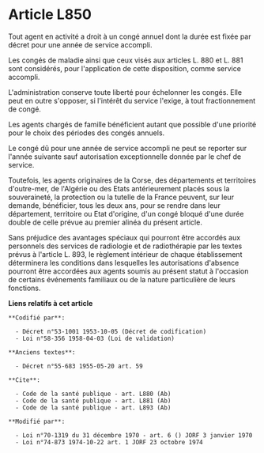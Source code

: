 # Article L850

Tout agent en activité a droit à un congé annuel dont la durée est fixée par décret pour une année de service accompli.

Les congés de maladie ainsi que ceux visés aux articles L. 880 et L. 881 sont considérés, pour l'application de cette
disposition, comme service accompli.

L'administration conserve toute liberté pour échelonner les congés. Elle peut en outre s'opposer, si l'intérêt du service
l'exige, à tout fractionnement de congé.

Les agents chargés de famille bénéficient autant que possible d'une priorité pour le choix des périodes des congés annuels.

Le congé dû pour une année de service accompli ne peut se reporter sur l'année suivante sauf autorisation exceptionnelle
donnée par le chef de service.

Toutefois, les agents originaires de la Corse, des départements et territoires d'outre-mer, de l'Algérie ou des Etats
antérieurement placés sous la souveraineté, la protection ou la tutelle de la France peuvent, sur leur demande, bénéficier,
tous les deux ans, pour se rendre dans leur département, territoire ou Etat d'origine, d'un congé bloqué d'une durée double
de celle prévue au premier alinéa du présent article.

Sans préjudice des avantages spéciaux qui pourront être accordés aux personnels des services de radiologie et de
radiothérapie par les textes prévus à l'article L. 893, le règlement intérieur de chaque établissement déterminera les
conditions dans lesquelles les autorisations d'absence pourront être accordées aux agents soumis au présent statut à
l'occasion de certains événements familiaux ou de la nature particulière de leurs fonctions.

**Liens relatifs à cet article**

	**Codifié par**:

	  - Décret n°53-1001 1953-10-05 (Décret de codification)
	  - Loi n°58-356 1958-04-03 (Loi de validation)

	**Anciens textes**:

	  - Décret n°55-683 1955-05-20 art. 59

	**Cite**:

	  - Code de la santé publique - art. L880 (Ab)
	  - Code de la santé publique - art. L881 (Ab)
	  - Code de la santé publique - art. L893 (Ab)

	**Modifié par**:

	  - Loi n°70-1319 du 31 décembre 1970 - art. 6 () JORF 3 janvier 1970
	  - Loi n°74-873 1974-10-22 art. 1 JORF 23 octobre 1974
